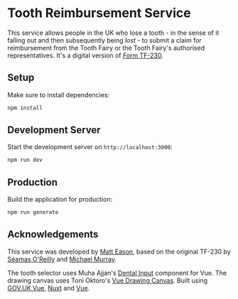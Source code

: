 # Tooth Reimbursement Service

This service allows people in the UK who lose a tooth - in the sense of it falling out and then subsequently being _lost_ -
to submit a claim for reimbursement from the Tooth Fairy or the Tooth Fairy's authorised representatives. It's a digital version of [Form TF-230](https://bsky.app/profile/seamas.bsky.social/post/3lkih6dkek222).

## Setup

Make sure to install dependencies:

```bash
npm install
```

## Development Server

Start the development server on `http://localhost:3000`:

```bash
npm run dev
```

## Production

Build the application for production:

```bash
npm run generate
```

## Acknowledgements

This service was developed by [Matt Eason](https://matteason.co.uk), based on the original TF-230 by [Séamas O'Reilly](https://bsky.app/profile/seamas.bsky.social) and [Michael Murray](https://bsky.app/profile/yarrumm.bsky.social).

The tooth selector uses Muha Ajjan's [Dental Input](https://gitlab.com/isword/dental-input) component for Vue.
The drawing canvas uses Toni Oktoro's [Vue Drawing Canvas](https://github.com/razztyfication/vue-drawing-canvas).
Built using [GOV.UK Vue](https://github.com/govuk-vue/govuk-vue), [Nuxt](https://nuxt.com/) and [Vue](https://vuejs.org/).